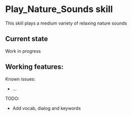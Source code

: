 # Play_Nature_Sounds skill

This skill plays a medium variety of relaxing nature sounds

## Current state
Work in progress

Working features:
 - 

Known issues:
 - ...

TODO:
 - Add vocab, dialog and keywords
